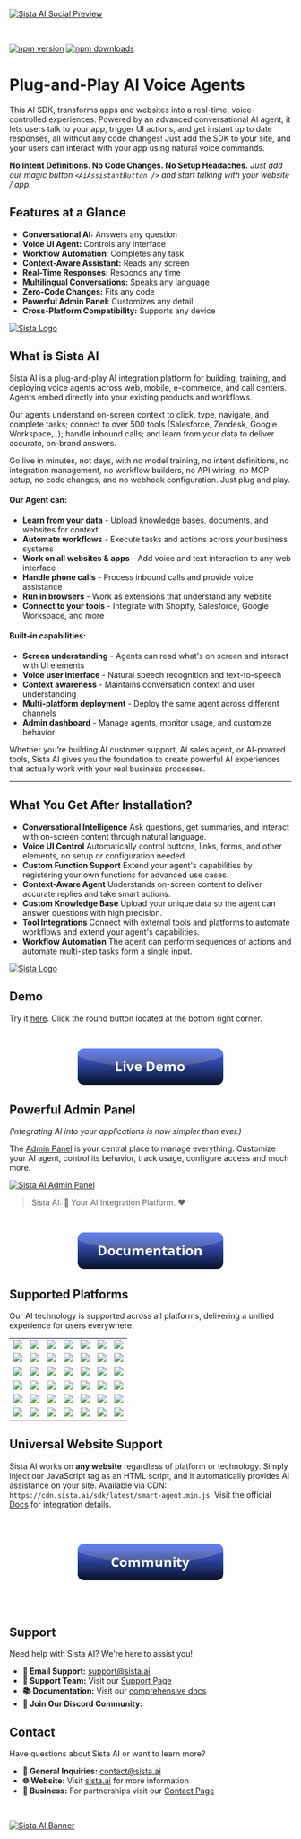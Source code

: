 
[![Sista AI Social Preview](https://smart.sista.ai/images/art/sista-ai-voicebot-large.png)](https://smart.sista.ai/?utm_source=github_repo&utm_medium=main_social_preview&utm_campaign=react_sdk_readme)



<br/>

[![npm version](https://img.shields.io/npm/v/@sista/ai-assistant-react.svg)](https://www.npmjs.com/package/@sista/ai-assistant-react)
[![npm downloads](https://img.shields.io/npm/dm/@sista/ai-assistant-react.svg)](https://www.npmjs.com/package/@sista/ai-assistant-react)

# Plug-and-Play AI Voice Agents

This AI SDK, transforms apps and websites into a real-time, voice-controlled experiences. Powered by an advanced conversational AI agent, it lets users talk to your app, trigger UI actions, and get instant up to date responses, all without any code changes! Just add the SDK to your site, and your users can interact with your app using natural voice commands.



**No Intent Definitions. No Code Changes. No Setup Headaches.** _Just add our magic button `<AiAssistantButton />` and start talking with your website / app._





## Features at a Glance

- **Conversational AI:** Answers any question
- **Voice UI Agent:** Controls any interface
- **Workflow Automation**: Completes any task
- **Context-Aware Assistant:** Reads any screen
- **Real-Time Responses:** Responds any time
- **Multilingual Conversations:** Speaks any language
- **Zero-Code Changes:** Fits any code
- **Powerful Admin Panel:** Customizes any detail
- **Cross-Platform Compatibility:** Supports any device




[![Sista Logo](https://smart.sista.ai/images/logo/sista-ai-logo-smart-agents.png)](https://smart.sista.ai/?utm_source=github_repo&utm_medium=big_logo&utm_campaign=react_sdk_readme)




## What is Sista AI

Sista AI is a plug-and-play AI integration platform for building, training, and deploying voice agents across web, mobile, e-commerce, and call centers. Agents embed directly into your existing products and workflows.

Our agents understand on-screen context to click, type, navigate, and complete tasks; connect to over 500 tools (Salesforce, Zendesk, Google Workspace,..); handle inbound calls; and learn from your data to deliver accurate, on-brand answers.

Go live in minutes, not days, with no model training, no intent definitions, no integration management, no workflow builders, no API wiring, no MCP setup, no code changes, and no webhook configuration. Just plug and play.

#### Our Agent can:
- **Learn from your data** - Upload knowledge bases, documents, and websites for context
- **Automate workflows** - Execute tasks and actions across your business systems
- **Work on all websites & apps** - Add voice and text interaction to any web interface
- **Handle phone calls** - Process inbound calls and provide voice assistance
- **Run in browsers** - Work as extensions that understand any website
- **Connect to your tools** - Integrate with Shopify, Salesforce, Google Workspace, and more

#### Built-in capabilities:
- **Screen understanding** - Agents can read what's on screen and interact with UI elements
- **Voice user interface** - Natural speech recognition and text-to-speech
- **Context awareness** - Maintains conversation context and user understanding
- **Multi-platform deployment** - Deploy the same agent across different channels
- **Admin dashboard** - Manage agents, monitor usage, and customize behavior

Whether you’re building AI customer support, AI sales agent, or AI-powred tools, Sista AI gives you the foundation to create powerful AI experiences that actually work with your real business processes.








---



## What You Get After Installation?

- **Conversational Intelligence**
  Ask questions, get summaries, and interact with on-screen content through natural language.
- **Voice UI Control**
  Automatically control buttons, links, forms, and other elements, no setup or configuration needed.
- **Custom Function Support**
  Extend your agent's capabilities by registering your own functions for advanced use cases.
- **Context-Aware Agent**
  Understands on-screen content to deliver accurate replies and take smart actions.
- **Custom Knowledge Base**
  Upload your unique data so the agent can answer questions with high precision.
- **Tool Integrations**
  Connect with external tools and platforms to automate workflows and extend your agent's capabilities.
- **Workflow Automation**
  The agent can perform sequences of actions and automate multi-step tasks form a single input.










<a href="https://smart.sista.ai/?utm_source=github_repo&utm_medium=small_logo&utm_campaign=react_sdk_readme">
    <img src="https://smart.sista.ai/images/logo/sista-ai-icon.png" alt="Sista Logo" width="130"/>
</a>

## Demo

Try it [here](https://smart.sista.ai/?utm_source=github_repo&utm_medium=demo_button&utm_campaign=react_sdk_readme). Click the round button located at the bottom right corner.

<br/>

<p align="center">
 <a href="https://smart.sista.ai/?utm_source=github_repo&utm_medium=demo_button&utm_campaign=react_sdk_readme">
    <img src="./assets/button_demo.png" alt="Sista AI Demo"/>
 </a>
</p>








## Powerful Admin Panel

_(Integrating AI into your applications is now simpler than ever.)_

The [Admin Panel](https://admin.sista.ai/applications) is your central place to manage everything.
Customize your AI agent, control its behavior, track usage, configure access and much more.

[![Sista AI Admin Panel](https://smart.sista.ai/images/sista/sista-admin-dark.png)](https://smart.sista.ai/?utm_source=github_repo&utm_medium=admin_panel_screenshot&utm_campaign=react_sdk_readme)

> Sista AI: 🤖 Your AI Integration Platform. ❤️

<br>

<p align="center">
 <a href="https://docs.sista.ai/learn/installation">
    <img src="./assets/button_documentation.png" alt="Sista AI Docs"/>
 </a>
</p>









## Supported Platforms

Our AI technology is supported across all platforms, delivering a unified experience for users everywhere.

|                                                                                                      |                                                                                                           |                                                                                                      |                                                                                                     |                                                                                                      |                                                                                                      |                                                                                                      |
| :--------------------------------------------------------------------------------------------------: | :-------------------------------------------------------------------------------------------------------: | :--------------------------------------------------------------------------------------------------: | :-------------------------------------------------------------------------------------------------: | :--------------------------------------------------------------------------------------------------: | :--------------------------------------------------------------------------------------------------: | :--------------------------------------------------------------------------------------------------: |
|   [<img src="https://smart.sista.ai/images/integrations/sdks/VUE.svg" width="100px">](https://docs.sista.ai/learn/installation?platform=vue)    |  [<img src="https://smart.sista.ai/images/integrations/sdks/IOS.svg" width="100px">](https://docs.sista.ai/learn/installation?platform=ios)  | [<img src="https://smart.sista.ai/images/integrations/sdks/ANDROID.svg" width="100px">](https://docs.sista.ai/learn/installation?platform=android)   | [<img src="https://smart.sista.ai/images/integrations/sdks/DART.svg" width="100px">](https://docs.sista.ai/learn/installation?platform=dart)     |   [<img src="https://smart.sista.ai/images/integrations/sdks/JS.svg" width="100px">](https://docs.sista.ai/learn/installation?platform=javascript)    |  [<img src="https://smart.sista.ai/images/integrations/sdks/EMBER.svg" width="100px">](https://docs.sista.ai/learn/installation?platform=ember)   | [<img src="https://smart.sista.ai/images/integrations/sdks/SVELTE.svg" width="100px">](https://docs.sista.ai/learn/installation?platform=svelte) |
| [<img src="https://smart.sista.ai/images/integrations/sdks/IONIC.svg" width="100px">](https://docs.sista.ai/learn/installation?platform=ionic) |   [<img src="https://smart.sista.ai/images/integrations/sdks/CORDOVA.svg" width="100px">](https://docs.sista.ai/learn/installation?platform=cordova)   | [<img src="https://smart.sista.ai/images/integrations/sdks/FLUTTER.svg" width="100px">](https://docs.sista.ai/learn/installation?platform=flutter) | [<img src="https://smart.sista.ai/images/integrations/sdks/MAUI.svg" width="100px">](https://docs.sista.ai/learn/installation?platform=maui) |  [<img src="https://smart.sista.ai/images/integrations/sdks/XAMARIN.svg" width="100px">](https://docs.sista.ai/learn/installation?platform=xamarin) | [<img src="https://smart.sista.ai/images/integrations/sdks/ANGULAR.svg" width="100px">](https://docs.sista.ai/learn/installation?platform=angular)  |   [<img src="https://smart.sista.ai/images/integrations/sdks/ASTRO.svg" width="100px">](https://docs.sista.ai/learn/installation?platform=astro)  |
| [<img src="https://smart.sista.ai/images/integrations/platforms/SHOPIFY.svg" width="100px">](https://docs.sista.ai/learn/installation?platform=shopify) | [<img src="https://smart.sista.ai/images/integrations/platforms/WORDPRESS.svg" width="100px">](https://docs.sista.ai/learn/installation?platform=wordpress) | [<img src="https://smart.sista.ai/images/integrations/platforms/DRUPAL.svg" width="100px">](https://docs.sista.ai/learn/installation?platform=drupal) | [<img src="https://smart.sista.ai/images/integrations/platforms/MAGENTO.svg" width="100px">](https://docs.sista.ai/learn/installation?platform=magento) | [<img src="https://smart.sista.ai/images/integrations/platforms/WOOCOMMERCE.svg" width="100px">](https://docs.sista.ai/learn/installation?platform=woocommerce) | [<img src="https://smart.sista.ai/images/integrations/platforms/WIX.svg" width="100px">](https://docs.sista.ai/learn/installation?platform=wix) | [<img src="https://smart.sista.ai/images/integrations/platforms/WEELBY.svg" width="100px">](https://docs.sista.ai/learn/installation?platform=weebly) |
| [<img src="https://smart.sista.ai/images/integrations/platforms/JOOMLA.svg" width="100px">](https://docs.sista.ai/learn/installation?platform=joomla) | [<img src="https://smart.sista.ai/images/integrations/platforms/WEBFLOW.svg" width="100px">](https://docs.sista.ai/learn/installation?platform=webflow) | [<img src="https://smart.sista.ai/images/integrations/platforms/SQUARESPACE.svg" width="100px">](https://docs.sista.ai/learn/installation?platform=squarespace) | [<img src="https://smart.sista.ai/images/integrations/platforms/ETSY.svg" width="100px">](https://docs.sista.ai/learn/installation?platform=etsy) | [<img src="https://smart.sista.ai/images/integrations/platforms/MOODLE.svg" width="100px">](https://docs.sista.ai/learn/installation?platform=moodle) | [<img src="https://smart.sista.ai/images/integrations/sdks/UNITY.svg" width="100px">](https://docs.sista.ai/learn/installation?platform=unity) | [<img src="https://smart.sista.ai/images/integrations/sdks/UNREAL-ENGINE.svg" width="100px">](https://docs.sista.ai/learn/installation?platform=unreal-engine) |
| [<img src="https://smart.sista.ai/images/browsers/Chrome.svg" width="100px">](https://docs.sista.ai/learn/installation?platform=chrome) | [<img src="https://smart.sista.ai/images/browsers/Edge.svg" width="100px">](https://docs.sista.ai/learn/installation?platform=edge) | [<img src="https://smart.sista.ai/images/browsers/Brave.svg" width="100px">](https://docs.sista.ai/learn/installation?platform=brave) | [<img src="https://smart.sista.ai/images/browsers/Opera.svg" width="100px">](https://docs.sista.ai/learn/installation?platform=opera) | [<img src="https://smart.sista.ai/images/browsers/Vivaldi.svg" width="100px">](https://docs.sista.ai/learn/installation?platform=vivaldi) | [<img src="https://smart.sista.ai/images/browsers/Arc.svg" width="100px">](https://docs.sista.ai/learn/installation?platform=arc) | [<img src="https://smart.sista.ai/images/browsers/Samsung.svg" width="100px">](https://docs.sista.ai/learn/installation?platform=samsung-internet) |
| [<img src="https://smart.sista.ai/images/browsers/Yandex.svg" width="100px">](https://docs.sista.ai/learn/installation?platform=yandex-browser) | [<img src="https://smart.sista.ai/images/integrations/sdks/windows.svg" width="100px">](https://docs.sista.ai/learn/installation?platform=windows) | [<img src="https://smart.sista.ai/images/integrations/sdks/mac.svg" width="100px">](https://docs.sista.ai/learn/installation?platform=mac) | [<img src="https://smart.sista.ai/images/integrations/sdks/linux.svg" width="100px">](https://docs.sista.ai/learn/installation?platform=linux) | [<img src="https://smart.sista.ai/images/integrations/sdks/arduino.svg" width="100px">](https://docs.sista.ai/learn/installation?platform=arduino) | [<img src="https://smart.sista.ai/images/integrations/sdks/CAPACITOR.svg" width="100px">](https://docs.sista.ai/learn/installation?platform=capacitor) | [<img src="https://smart.sista.ai/images/integrations/sdks/REACT.svg" width="100px">](https://docs.sista.ai/learn/installation?platform=react) |

## Universal Website Support

Sista AI works on **any website** regardless of platform or technology. Simply inject our JavaScript tag as an HTML script, and it automatically provides AI assistance on your site. Available via CDN: `https://cdn.sista.ai/sdk/latest/smart-agent.min.js`. Visit the official [Docs](https://docs.sista.ai/learn/installation?platform=javascript) for integration details.






<br/>
<br/>

<p align="center">
 <a href="https://www.sista.ai/support.html?to=discord">
    <img src="./assets/button_community.png" alt="Sista AI Community"/>
 </a>
</p>



<br/>
<br/>






## Support

Need help with Sista AI? We're here to assist you!

- **📧 Email Support:** [support@sista.ai](mailto:support@sista.ai)
- **💬 Support Team:** Visit our [Support Page](https://www.sista.ai/support.html)
- **📚 Documentation:** Visit our [comprehensive docs](https://docs.sista.ai)
- **💬 Join Our Discord Community:**



## Contact

Have questions about Sista AI or want to learn more?

- **📧 General Inquiries:** [contact@sista.ai](mailto:contact@sista.ai)
- **🌐 Website:** Visit [sista.ai](https://www.sista.ai) for more information
- **💼 Business:** For partnerships visit our [Contact Page](https://www.sista.ai/contact.html)


<br/>

[![Sista AI Banner](https://smart.sista.ai/images/art/sista-ai-banner-1.png)](https://smart.sista.ai/?utm_source=github_repo&utm_medium=main_banner&utm_campaign=react_sdk_readme)


<br/>

